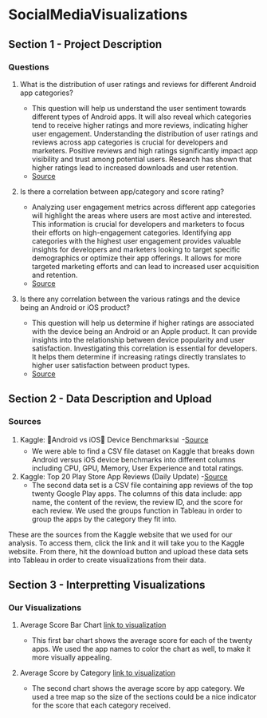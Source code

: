 # SocialMediaVisualizations

## Section 1 - Project Description
### Questions
1) What is the distribution of user ratings and reviews for different Android app categories?
   - This question will help us understand the user sentiment towards different types of Android apps. It will also reveal which categories tend to receive higher ratings and more reviews, indicating higher user engagement. Understanding the distribution of user ratings and reviews across app categories is crucial for developers and marketers. Positive reviews and high ratings significantly impact app visibility and trust among potential users. Research has shown that higher ratings lead to increased downloads and user retention.
   - [Source](https://www.alchemer.com/resources/blog/differences-between-ios-and-android-app-ratings-and-reviews/)
   
2) Is there a correlation between app/category and score rating?
   - Analyzing user engagement metrics across different app categories will highlight the areas where users are most active and interested. This information is crucial for developers and marketers to focus their efforts on high-engagement categories. Identifying app categories with the highest user engagement provides valuable insights for developers and marketers looking to target specific demographics or optimize their app offerings. It allows for more targeted marketing efforts and can lead to increased user acquisition and retention.
   - [Source](https://www.businessofapps.com/insights/ratings-reviews-affect-consumer-decision-download-apps/)

3) Is there any correlation between the various ratings and the device being an Android or iOS product?
   - This question will help us determine if higher ratings are associated with the device being an Android or an Apple product. It can provide insights into the relationship between device popularity and user satisfaction. Investigating this correlation is essential for developers. It helps them determine if increasing ratings directly translates to higher user satisfaction between product types.
   - [Source](https://www.businessofapps.com/data/most-popular-apps/)


## Section 2 - Data Description and Upload
### Sources
1) Kaggle: 🤖Android vs iOS🍎 Device Benchmarks📊
   -[Source](https://www.kaggle.com/datasets/alanjo/android-vs-ios-devices-crossplatform-benchmarks/)
   - We were able to find a CSV file dataset on Kaggle that breaks down Android versus iOS device benchmarks into different columns including CPU, GPU, Memory, User Experience and total ratings.
3) Kaggle: Top 20 Play Store App Reviews (Daily Update)
   -[Source](https://www.kaggle.com/datasets/odins0n/top-20-play-store-app-reviews-daily-update?rvi=1)
   - The second data set is a CSV file containing app reviews of the top twenty Google Play apps. The columns of this data include: app name, the content of the review, the review ID, and the score for each review. We used the groups function in Tableau in order to group the apps by the category they fit into.

These are the sources from the Kaggle website that we used for our analysis. To access them, click the link and it will take you to the Kaggle websiite. From there, hit the download button and upload these data sets into Tableau in order to create visualizations from their data.


## Section 3 - Interpretting Visualizations
### Our Visualizations
1) Average Score Bar Chart [link to visualization](https://public.tableau.com/views/AverageScoreBarChart_17016405678550/Sheet1?:language=en-US&:display_count=n&:origin=viz_share_link)
   - This first bar chart shows the average score for each of the twenty apps. We used the app names to color the chart as well, to make it more visually appealing. 

3) Average Score by Category [link to visualization](https://public.tableau.com/views/AverageScorebyCategory/Sheet1?:language=en-US&:display_count=n&:origin=viz_share_link)
   - The second chart shows the average score by app category. We used a tree map so the size of the sections could be a nice indicator for the score that each category received.
